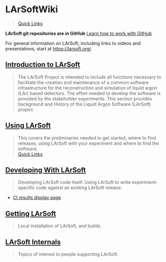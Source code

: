 # LArSoftWiki

> [Quick Links](Quick_Links)

**LArSoft git repositories are in GitHub** [Learn how to work with GitHub](Working_with_GitHub)

For general information on LArSoft, including links to videos and presentations, start at https://larsoft.org/

## [Introduction to LArSoft](Introduction_to_LArSoft)

> The LArSoft Project is intended to include all functions necessary to facilitate the creation and maintenance of a common software infrastructure for the reconstruction and simulation of liquid argon (LAr) based detectors. The effort needed to develop the software is provided by the stakeholder experiments. This section provides background and History of the Liquid Argon Software (LArSoft) project.

## [Using LArSoft](Using_LArSoft)

> This covers the preliminaries needed to get started, where to find releases, using LArSoft with your experiment and where to find the software.  
> [Quick Links](Quick_Links)

## [Developing With LArSoft](Developing_With_LArSoft)

> Developing LArSoft code itself. Using LArSoft to write experiment-specific code against an existing LArSoft release.

-   [CI results display page](https://lar-ci-history.fnal.gov/LarCI/app)

## [Getting LArSoft](Getting_LArSoft)

> Local installation of LArSoft, and builds.

## [LArSoft Internals](LArSoftInternals/)

> Topics of interest to people supporting LArSoft.
